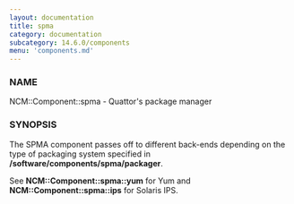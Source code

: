```yaml
---
layout: documentation
title: spma
category: documentation
subcategory: 14.6.0/components
menu: 'components.md'
---
```

### NAME

NCM::Component::spma - Quattor's package manager

### SYNOPSIS

The SPMA component passes off to different back-ends depending
on the type of packaging system specified in
__/software/components/spma/packager__.

See __NCM::Component::spma::yum__ for Yum and
__NCM::Component::spma::ips__ for Solaris IPS.
